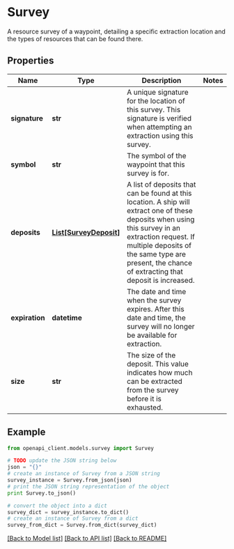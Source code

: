 # Survey

A resource survey of a waypoint, detailing a specific extraction location and the types of resources that can be found there.

## Properties
Name | Type | Description | Notes
------------ | ------------- | ------------- | -------------
**signature** | **str** | A unique signature for the location of this survey. This signature is verified when attempting an extraction using this survey. | 
**symbol** | **str** | The symbol of the waypoint that this survey is for. | 
**deposits** | [**List[SurveyDeposit]**](SurveyDeposit.md) | A list of deposits that can be found at this location. A ship will extract one of these deposits when using this survey in an extraction request. If multiple deposits of the same type are present, the chance of extracting that deposit is increased. | 
**expiration** | **datetime** | The date and time when the survey expires. After this date and time, the survey will no longer be available for extraction. | 
**size** | **str** | The size of the deposit. This value indicates how much can be extracted from the survey before it is exhausted. | 

## Example

```python
from openapi_client.models.survey import Survey

# TODO update the JSON string below
json = "{}"
# create an instance of Survey from a JSON string
survey_instance = Survey.from_json(json)
# print the JSON string representation of the object
print Survey.to_json()

# convert the object into a dict
survey_dict = survey_instance.to_dict()
# create an instance of Survey from a dict
survey_from_dict = Survey.from_dict(survey_dict)
```
[[Back to Model list]](../README.md#documentation-for-models) [[Back to API list]](../README.md#documentation-for-api-endpoints) [[Back to README]](../README.md)


